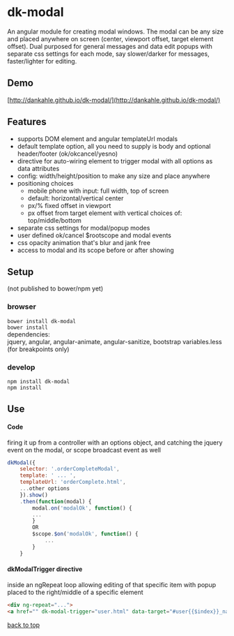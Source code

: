 # dk-modal

An angular module for creating modal windows. The modal can be any size and placed anywhere on screen (center, viewport offset, target element offset). Dual purposed for general messages and data edit popups with separate css settings for each mode, say slower/darker for messages, faster/lighter for editing.

## Demo  
[http://dankahle.github.io/dk-modal/](http://dankahle.github.io/dk-modal/)  

## Features
* supports DOM element and angular templateUrl modals
* default template option, all you need to supply is body and  optional header/footer (ok/okcancel/yesno)
* directive for auto-wiring element to trigger modal with all options as data attributes
* config: width/height/position to make any size and place anywhere
* positioning choices
  * mobile phone with input: full width, top of screen
  * default: horizontal/vertical center
  * px/% fixed offset in viewport
  * px offset from target element with vertical choices of: top/middle/bottom
* separate css settings for modal/popup modes
* user defined ok/cancel $rootscope and modal events
* css opacity animation that's blur and jank free
* access to modal and its scope before or after showing

## Setup  
(not published to bower/npm yet)

### browser
`bower install dk-modal`  
`bower install`  
dependencies:  
jquery, angular, angular-animate, angular-sanitize, bootstrap variables.less (for breakpoints only)  

### develop
`npm install dk-modal`  
`npm install`
  
## Use
#### Code
firing it up from a controller with an options object, and catching the jquery event on the modal, or scope broadcast event as well
```js
dkModal({
	selector: '.orderCompleteModal',
	template: ' ... ',
	templateUrl: 'orderComplete.html',
	...other options
	}).show()
	.then(function(modal) {
		modal.on('modalOk', function() {
		...
		}
		OR
		$scope.$on('modalOk', function() {
			...
		}
	}
````
#### dkModalTrigger directive
inside an ngRepeat loop allowing editing of that specific item with popup placed to the right/middle of a specific element
```html
<div ng-repeat="...">
<a href="" dk-modal-trigger="user.html" data-target="#user{{$index}}_name" data-popup="true">edit</a>
```
  
 
  

[back to top](#dk-modal)





